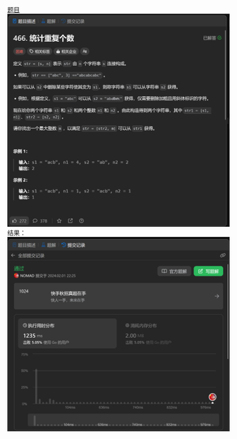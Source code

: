 [题目](https://leetcode.cn/problems/count-the-repetitions/description/)
![pic](img.png)
结果：
![pic](result.png)